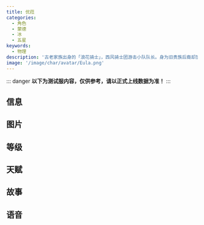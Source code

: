 ```yaml
---
title: 优菈
categories:
  - 角色
  - 蒙德
  - 冰
  - 五星
keywords:
  - 物理
description: '古老家族出身的「浪花骑士」，西风骑士团游击小队队长。身为旧贵族后裔却加入了堪称死对头的西风骑士团，该事件至今仍是蒙德一大谜团。'
image: '/image/char/avatar/Eula.png'
---
```


::: danger
**以下为测试服内容，仅供参考，请以正式上线数据为准！**
:::

## 信息

<char-card name="eula"/>

## 图片

<char-image name="eula"/>

## 等级

<char-level name="eula"/>

## 天赋

<char-talent name="eula"/>

## 故事

<char-story name="eula"/>

## 语音

<char-voice name="eula"/>

